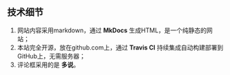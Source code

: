 
## 技术细节

1. 网站内容采用markdown，通过 **MkDocs** 生成HTML，是一个纯静态的网站；
2. 本站完全开源，放在github.com上，通过 **Travis CI** 持续集成自动构建部署到GitHub上，无需服务器；
3. 评论框采用的是 **多说**。

<!-- 多说评论框 start -->
<div class="ds-thread" data-thread-key="about" data-title="关于" data-url="https://iotknowledges.github.io/about/"></div>
<!-- 多说评论框 end -->
<!-- 多说公共JS代码 start (一个网页只需插入一次) -->
<script type="text/javascript">
var duoshuoQuery = {short_name:"iotknowledges"};
	(function() {
		var ds = document.createElement('script');
		ds.type = 'text/javascript';ds.async = true;
		ds.src = (document.location.protocol == 'https:' ? 'https:' : 'http:') + '//static.duoshuo.com/embed.js';
		ds.charset = 'UTF-8';
		(document.getElementsByTagName('head')[0]
		 || document.getElementsByTagName('body')[0]).appendChild(ds);
	})();
	</script>
<!-- 多说公共JS代码 end -->

